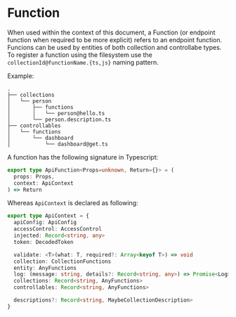 # Function

When used within the context of this document, a Function (or endpoint function when required to be more explicit) refers to an endpoint function. Funcions can be used by entities of both collection and controllabe types. To register a function using the filesystem use the `collectionId@functionName.{ts,js}` naming pattern.

Example:
```
.
├── collections
│   └── person
│       ├── functions
│       │   └── person@hello.ts
│       └── person.description.ts
├── controllables
│   └── functions
│       └── dashboard
│           └── dashboard@get.ts
```

A function has the following signature in Typescript:

```typescript
export type ApiFunction<Props=unknown, Return={}> = (
  props: Props,
  context: ApiContext
) => Return
```

Whereas `ApiContext` is declared as following:

```typescript
export type ApiContext = {
  apiConfig: ApiConfig
  accessControl: AccessControl
  injected: Record<string, any>
  token: DecodedToken

  validate: <T>(what: T, required?: Array<keyof T>) => void
  collection: CollectionFunctions
  entity: AnyFunctions
  log: (message: string, details?: Record<string, any>) => Promise<Log>
  collections: Record<string, AnyFunctions>
  controllables: Record<string, AnyFunctions>

  descriptions?: Record<string, MaybeCollectionDescription>
}
```

